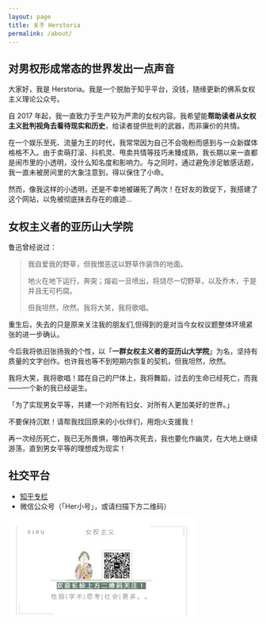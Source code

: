 ```yaml
---
layout: page
title: 关于 Herstoria
permalink: /about/
---
```


## 对男权形成常态的世界发出一点声音

大家好，我是 Herstoria。我是一个脱胎于知乎平台，没钱，随缘更新的佛系女权主义理论公众号。

自 2017 年起，我一直致力于生产较为严肃的女权内容。我希望能**帮助读者从女权主义批判视角去看待现实和历史**，给读者提供批判的武器，而非廉价的共情。

在一个娱乐至死、流量为王的时代，我常常因为自己不会吸粉而感到与一众新媒体格格不入。由于卖萌打滚、抖机灵、甩卖共情等技巧未臻成熟，我长期以来一直都是闹市里的小透明，没什么知名度和影响力。与之同时，通过避免涉足敏感话题，我一直未被房间里的大象注意到，得以保住了小命。

然而，像我这样的小透明，还是不幸地被碾死了两次！在好友的敦促下，我搭建了这个网站，以免被彻底抹去存在的痕迹…

## 女权主义者的亚历山大学院

鲁迅曾经说过：

> 我自爱我的野草，但我憎恶这以野草作装饰的地面。
> 
> 地火在地下运行，奔突；熔岩一旦喷出，将烧尽一切野草，以及乔木，于是并且无可朽腐。
> 
> 但我坦然，欣然。我将大笑，我将歌唱。

重生后，失去的只是原来关注我的朋友们,但得到的是对当今女权议题整体环境紧张的进一步确认。

今后我将依旧张扬我的个性，以「**一群女权主义者的亚历山大学院**」为名，坚持有质量的文字创作。也许我也等不到短期内恢复的契机，但我坦然，欣然。

我将大笑，我将歌唱！踏在自己的尸体上，我将舞蹈，过去的生命已经死亡，而我——一个新的我已经诞生。

「为了实现男女平等，共建一个对所有妇女、对所有人更加美好的世界。」

不要保持沉默！请帮我找回原来的小伙伴们，用炮火支援我！

再一次经历死亡，我已无所畏惧，哪怕再次死去，我也要化作幽灵，在大地上继续游荡，直到男女平等的理想成为现实！

## 社交平台

- [知乎专栏](https://zhuanlan.zhihu.com/herstoria)
- 微信公众号（「Her小号」，或请扫描下方二维码）

![](images/footer.jpg)
